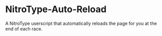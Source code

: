 # NitroType-Auto-Reload
A NitroType userscript that automatically reloads the page for you at the end of each race.

